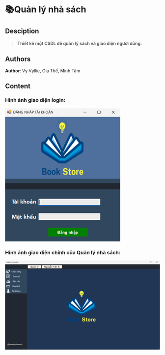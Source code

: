 # 📚Quản lý nhà sách

## Desciption
>#### Thiết kế một CSDL để quản lý sách và giao diện người dùng.

## Authors
**Author**: Vy Vyllie, Gia Thế, Minh Tâm

## Content
### Hình ảnh giao diện login:

![Image](https://github.com/vyllie333/SE104_Quanlynhasach/blob/e24efc65f06cbcbd1b9472ddb8e8fb9b5270c184/login.jpg)

### Hình ảnh giao diện chính của Quản lý nhà sách:

![Image](https://github.com/vyllie333/SE104_Quanlynhasach/blob/f2378c4edb34b366f13fa1e2ff908e56a28c7383/main.jpg)

